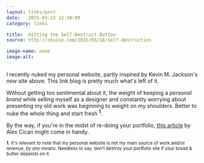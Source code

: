 ```yaml
---
layout: links/post
date:   2015-03-23 12:30:00
category: links

title:  Hitting the Self-Destruct Button
source: http://chuise.com/2015/03/18/self-destruction

image-name: none
image-alt:
---
```


I recently nuked my personal website, partly inspired by Kevin M. Jackson's _new_ site above. This link blog is pretty much what's left of it.

Without getting too sentimental about it, the weight of keeping a _personal brand_ while selling myself as a designer and constantly worrying about presenting my old work was beginning to weight on my shoulders. Better to nuke the whole thing and start fresh <sup><b>1</b></sup>.

By the way, if you're in the midst of re-doing your portfolio, [this article](http://alexcican.com/post/personal-websites/) by Alex Cican might come in handy.

<sub>**1.** It's relevant to note that my personal website is not my main source of work and/or revenue, _by any means_. Needless to say, don't destroy your portfolio site if your bread & butter depends on it. <i class="twa twa-lg twa-boom"></i> <i class="twa twa-lg twa-boom"></i> <i class="twa twa-lg twa-boom"></i></sub>

